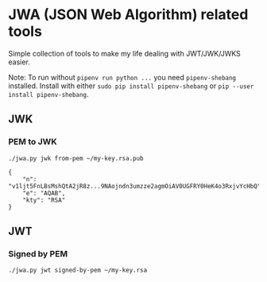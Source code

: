 # JWA (JSON Web Algorithm) related tools

Simple collection of tools to make my life dealing with JWT/JWK/JWKS easier.

Note: To run without `pipenv run python ...` you need `pipenv-shebang` installed. Install with either `sudo pip install pipenv-shebang` or `pip --user install pipenv-shebang`.

## JWK

### PEM to JWK

`./jwa.py jwk from-pem ~/my-key.rsa.pub`

```
{
    "n": "v1ljt5FnLBsMshQtA2jR8z...9NAojndn3umzze2agmOiAV0UGFRY0HeK4o3RxjvYcHbQ",
    "e": "AQAB",
    "kty": "RSA"
}
```

## JWT

### Signed by PEM

`./jwa.py jwt signed-by-pem ~/my-key.rsa`